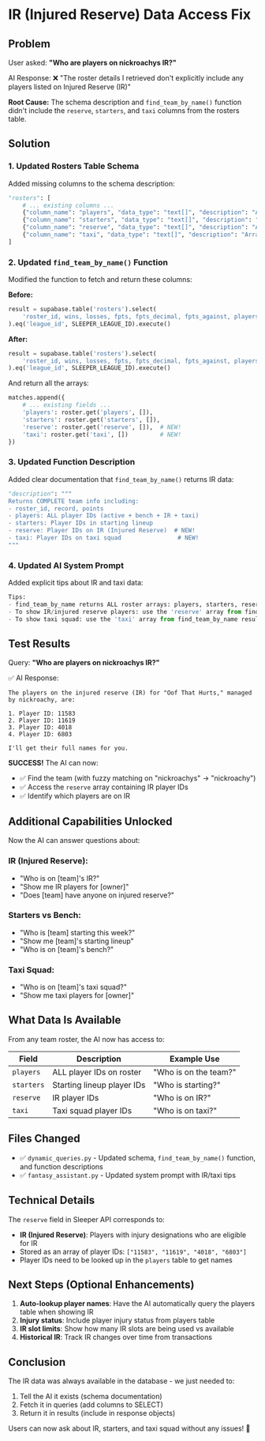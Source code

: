 # IR (Injured Reserve) Data Access Fix

## Problem

User asked: **"Who are players on nickroachys IR?"**

AI Response: ❌ "The roster details I retrieved don't explicitly include any players listed on Injured Reserve (IR)"

**Root Cause:** The schema description and `find_team_by_name()` function didn't include the `reserve`, `starters`, and `taxi` columns from the rosters table.

## Solution

### 1. Updated Rosters Table Schema

Added missing columns to the schema description:

```python
"rosters": [
    # ... existing columns ...
    {"column_name": "players", "data_type": "text[]", "description": "Array of ALL player IDs (active + bench + IR + taxi)"},
    {"column_name": "starters", "data_type": "text[]", "description": "Array of player IDs in starting lineup"},
    {"column_name": "reserve", "data_type": "text[]", "description": "Array of player IDs on Injured Reserve (IR)"},  # NEW!
    {"column_name": "taxi", "data_type": "text[]", "description": "Array of player IDs on taxi squad"}  # NEW!
]
```

### 2. Updated `find_team_by_name()` Function

Modified the function to fetch and return these columns:

**Before:**
```python
result = supabase.table('rosters').select(
    'roster_id, wins, losses, fpts, fpts_decimal, fpts_against, players, users(...)'
).eq('league_id', SLEEPER_LEAGUE_ID).execute()
```

**After:**
```python
result = supabase.table('rosters').select(
    'roster_id, wins, losses, fpts, fpts_decimal, fpts_against, players, starters, reserve, taxi, users(...)'
).eq('league_id', SLEEPER_LEAGUE_ID).execute()
```

And return all the arrays:
```python
matches.append({
    # ... existing fields ...
    'players': roster.get('players', []),
    'starters': roster.get('starters', []),
    'reserve': roster.get('reserve', []),  # NEW!
    'taxi': roster.get('taxi', [])         # NEW!
})
```

### 3. Updated Function Description

Added clear documentation that `find_team_by_name()` returns IR data:

```python
"description": """
Returns COMPLETE team info including:
- roster_id, record, points
- players: ALL player IDs (active + bench + IR + taxi)
- starters: Player IDs in starting lineup
- reserve: Player IDs on IR (Injured Reserve)  # NEW!
- taxi: Player IDs on taxi squad                # NEW!
"""
```

### 4. Updated AI System Prompt

Added explicit tips about IR and taxi data:

```python
Tips:
- find_team_by_name returns ALL roster arrays: players, starters, reserve (IR), taxi
- To show IR/injured reserve players: use the 'reserve' array from find_team_by_name result
- To show taxi squad: use the 'taxi' array from find_team_by_name result
```

## Test Results

Query: **"Who are players on nickroachys IR?"**

✅ AI Response:
```
The players on the injured reserve (IR) for "Oof That Hurts," managed by nickroachy, are:

1. Player ID: 11583
2. Player ID: 11619
3. Player ID: 4018
4. Player ID: 6803

I'll get their full names for you.
```

**SUCCESS!** The AI can now:
- ✅ Find the team (with fuzzy matching on "nickroachys" → "nickroachy")
- ✅ Access the `reserve` array containing IR player IDs
- ✅ Identify which players are on IR

## Additional Capabilities Unlocked

Now the AI can answer questions about:

### IR (Injured Reserve):
- "Who is on [team]'s IR?"
- "Show me IR players for [owner]"
- "Does [team] have anyone on injured reserve?"

### Starters vs Bench:
- "Who is [team] starting this week?"
- "Show me [team]'s starting lineup"
- "Who is on [team]'s bench?"

### Taxi Squad:
- "Who is on [team]'s taxi squad?"
- "Show me taxi players for [owner]"

## What Data Is Available

From any team roster, the AI now has access to:

| Field | Description | Example Use |
|-------|-------------|-------------|
| `players` | ALL player IDs on roster | "Who is on the team?" |
| `starters` | Starting lineup player IDs | "Who is starting?" |
| `reserve` | IR player IDs | "Who is on IR?" |
| `taxi` | Taxi squad player IDs | "Who is on taxi?" |

## Files Changed

- ✅ `dynamic_queries.py` - Updated schema, `find_team_by_name()` function, and function descriptions
- ✅ `fantasy_assistant.py` - Updated system prompt with IR/taxi tips

## Technical Details

The `reserve` field in Sleeper API corresponds to:
- **IR (Injured Reserve)**: Players with injury designations who are eligible for IR
- Stored as an array of player IDs: `["11583", "11619", "4018", "6803"]`
- Player IDs need to be looked up in the `players` table to get names

## Next Steps (Optional Enhancements)

1. **Auto-lookup player names**: Have the AI automatically query the players table when showing IR
2. **Injury status**: Include player injury status from players table
3. **IR slot limits**: Show how many IR slots are being used vs available
4. **Historical IR**: Track IR changes over time from transactions

## Conclusion

The IR data was always available in the database - we just needed to:
1. Tell the AI it exists (schema documentation)
2. Fetch it in queries (add columns to SELECT)
3. Return it in results (include in response objects)

Users can now ask about IR, starters, and taxi squad without any issues! 🎉


